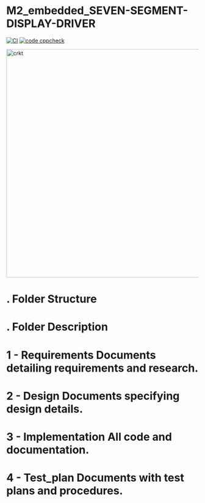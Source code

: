 # M2_embedded_SEVEN-SEGMENT-DISPLAY-DRIVER
[![CI](https://github.com/sridi17/M2_embedded_seven-segment-display-driver/actions/workflows/main.yml/badge.svg)](https://github.com/sridi17/M2_embedded_seven-segment-display-driver/actions/workflows/main.yml)
[![code cppcheck](https://github.com/sridi17/M2_embedded_seven-segment-display-driver/actions/workflows/cppcheck.yml/badge.svg)](https://github.com/sridi17/M2_embedded_seven-segment-display-driver/actions/workflows/cppcheck.yml)





<img width="598" alt="crkt" src="https://user-images.githubusercontent.com/94300992/144231060-467c725b-7e76-4398-86b0-bf27a0e94979.png">



# . Folder Structure #
# . Folder Description #
# 1 - Requirements Documents detailing requirements and research. #
# 2 - Design Documents specifying design details. #
# 3 - Implementation All code and documentation. #
# 4 - Test_plan Documents with test plans and procedures. #


